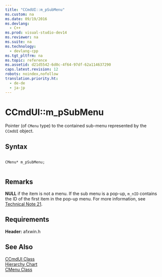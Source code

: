 ```yaml
---
title: "CCmdUI::m_pSubMenu"
ms.custom: na
ms.date: 09/19/2016
ms.devlang: 
  - C++
ms.prod: visual-studio-dev14
ms.reviewer: na
ms.suite: na
ms.technology: 
  - devlang-cpp
ms.tgt_pltfrm: na
ms.topic: reference
ms.assetid: d21d5542-6d0c-4f64-97df-62a114637290
caps.latest.revision: 12
robots: noindex,nofollow
translation.priority.ht: 
  - de-de
  - ja-jp
---
```

# CCmdUI::m_pSubMenu
Pointer (of `CMenu` type) to the contained sub-menu represented by the `CCmdUI` object.  
  
## Syntax  
  
```  
  
CMenu* m_pSubMenu;  
  
```  
  
## Remarks  
 **NULL** if the item is not a menu. If the sub menu is a pop-up, `m_nID` contains the ID of the first item in the pop-up menu. For more information, see [Technical Note 21](../vs140/TN021--Command-and-Message-Routing.md).  
  
## Requirements  
 **Header:** afxwin.h  
  
## See Also  
 [CCmdUI Class](../vs140/CCmdUI-Class.md)   
 [Hierarchy Chart](../vs140/Hierarchy-Chart.md)   
 [CMenu Class](../vs140/CMenu-Class.md)